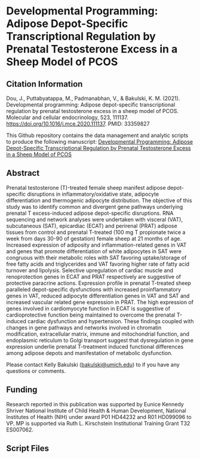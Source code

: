 # Developmental Programming: Adipose Depot-Specific Transcriptional Regulation by Prenatal Testosterone Excess in a Sheep Model of PCOS 

## Citation Information
Dou, J., Puttabyatappa, M., Padmanabhan, V., & Bakulski, K. M. (2021). Developmental programming: Adipose depot-specific transcriptional regulation by prenatal testosterone excess in a sheep model of PCOS. Molecular and cellular endocrinology, 523, 111137. https://doi.org/10.1016/j.mce.2020.111137. PMID: 33359827

This Github repository contains the data management and analytic scripts to produce the following manuscript: [Developmental Programming: Adipose Depot-Specific Transcriptional Regulation by Prenatal Testosterone Excess in a Sheep Model of PCOS](https://pubmed.ncbi.nlm.nih.gov/33359827/)


## Abstract
Prenatal testosterone (T)-treated female sheep manifest adipose depot-specific disruptions in inflammatory/oxidative state, adipocyte differentiation and thermogenic adipocyte distribution. The objective of this study was to identify common and divergent gene pathways underlying prenatal T excess-induced adipose depot-specific disruptions. RNA sequencing and network analyses were undertaken with visceral (VAT), subcutaneous (SAT), epicardiac (ECAT) and perirenal (PRAT) adipose tissues from control and prenatal T-treated (100 mg T propionate twice a week from days 30-90 of gestation) female sheep at 21 months of age. Increased expression of adiposity and inflammation-related genes in VAT and genes that promote differentiation of white adipocytes in SAT were congruous with their metabolic roles with SAT favoring uptake/storage of free fatty acids and triglycerides and VAT favoring higher rate of fatty acid turnover and lipolysis. Selective upregulation of cardiac muscle and renoprotection genes in ECAT and PRAT respectively are suggestive of protective paracrine actions. Expression profile in prenatal T-treated sheep paralleled depot-specific dysfunctions with increased proinflammatory genes in VAT, reduced adipocyte differentiation genes in VAT and SAT and increased vascular related gene expression in PRAT. The high expression of genes involved in cardiomyocyte function in ECAT is suggestive of cardioprotective function being maintained to overcome the prenatal T-induced cardiac dysfunction and hypertension. These findings coupled with changes in gene pathways and networks involved in chromatin modification, extracellular matrix, immune and mitochondrial function, and endoplasmic reticulum to Golgi transport suggest that dysregulation in gene expression underlie prenatal T-treatment induced functional differences among adipose depots and manifestation of metabolic dysfunction.

Please contact Kelly Bakulski (bakulski@umich.edu) to if you have any questions or comments.

## Funding
Research reported in this publication was supported by Eunice Kennedy Shriver National Institute of Child Health & Human Development, National Institutes of Health (NIH) under award P01 HD44232 and R01 HD099096 to VP. MP is supported via Ruth L. Kirschstein Institutional Training Grant T32 ES007062.

## Script Files
